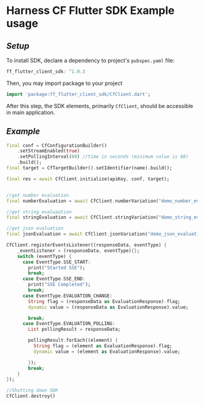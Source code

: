 Harness CF Flutter SDK Example usage
========================

## _Setup_

To install SDK, declare a dependency to project's `pubspec.yaml` file:
```Dart
ff_flutter_client_sdk: ^1.0.3
```

Then, you may import package to your project
```Dart
import 'package:ff_flutter_client_sdk/CfClient.dart';
```

After this step, the SDK elements, primarily `CfClient`, should be accessible in main application.

## **_Example_**

```Dart
final conf = CfConfigurationBuilder()
    .setStreamEnabled(true)
    .setPollingInterval(60) //time in seconds (minimum value is 60)
    .build();
final target = CfTargetBuilder().setIdentifier(name).build();

final res = await CfClient.initialize(apiKey, conf, target);


//get number evaluation
final numberEvaluation = await CfClient.numberVariation("demo_number_evaluation", 0);

//get string evaluaation
final stringEvaluation = await CfClient.stringVariation("demo_string_evaluation", "default");

//get json evaluation
final jsonEvaluation = await CfClient.jsonVariation("demo_json_evaluation", {});

CfClient.registerEventsListener((responseData, eventType) {
    _eventListener = (responseData, eventType){};
    switch (eventType) {
      case EventType.SSE_START:
        print("Started SSE");
        break;
      case EventType.SSE_END:
        print("SSE Completed");
        break;
      case EventType.EVALUATION_CHANGE:
        String flag = (responseData as EvaluationResponse).flag;
        dynamic value = (responseData as EvaluationResponse).value;

        break;
      case EventType.EVALUATION_POLLING:
        List pollingResult = responseData;

        pollingResult.forEach((element) {
          String flag = (element as EvaluationResponse).flag;
          dynamic value = (element as EvaluationResponse).value;

        });
        break;
    }
});

//Shutting down SDK
CfClient.destroy()

```
